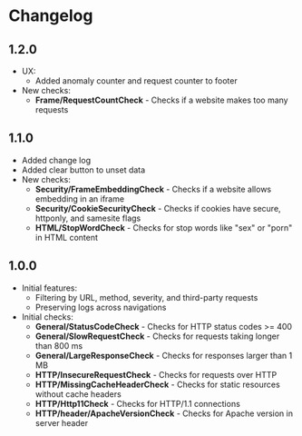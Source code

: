 # Changelog

## 1.2.0

- UX:
  - Added anomaly counter and request counter to footer
- New checks:
  - **Frame/RequestCountCheck** - Checks if a website makes too many requests

## 1.1.0

- Added change log
- Added clear button to unset data
- New checks:
  - **Security/FrameEmbeddingCheck** - Checks if a website allows embedding in an iframe
  - **Security/CookieSecurityCheck** - Checks if cookies have secure, httponly, and samesite flags
  - **HTML/StopWordCheck** - Checks for stop words like "sex" or "porn" in HTML content

## 1.0.0

- Initial features:
  - Filtering by URL, method, severity, and third-party requests
  - Preserving logs across navigations
- Initial checks:
  - **General/StatusCodeCheck** - Checks for HTTP status codes >= 400
  - **General/SlowRequestCheck** - Checks for requests taking longer than 800 ms
  - **General/LargeResponseCheck** - Checks for responses larger than 1 MB
  - **HTTP/InsecureRequestCheck** - Checks for requests over HTTP
  - **HTTP/MissingCacheHeaderCheck** - Checks for static resources without cache headers
  - **HTTP/Http11Check** - Checks for HTTP/1.1 connections
  - **HTTP/header/ApacheVersionCheck** - Checks for Apache version in server header